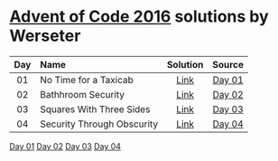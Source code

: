 [Advent of Code 2016](http://adventofcode.com) solutions by Werseter
========================

| Day | Name                                           | Solution            | Source                                       |
|:---:|:-----------------------------------------------|:-------------------:|:--------------------------------------------:|
| 01  | No Time for a Taxicab                          | [Link](/Day%2001)   | [Day 01](http://adventofcode.com/2016/day/1) |
| 02  | Bathhroom Security                             | [Link](/Day%2002)   | [Day 02](http://adventofcode.com/2016/day/2) |
| 03  | Squares With Three Sides                       | [Link](/Day%2003)   | [Day 03](http://adventofcode.com/2016/day/3) |
| 04  | Security Through Obscurity                     | [Link](/Day%2004)   | [Day 04](http://adventofcode.com/2016/day/4) |

[Day 01](http://adventofcode.com/2016/day/1)
[Day 02](http://adventofcode.com/2016/day/2)
[Day 03](http://adventofcode.com/2016/day/3)
[Day 04](http://adventofcode.com/2016/day/4)

